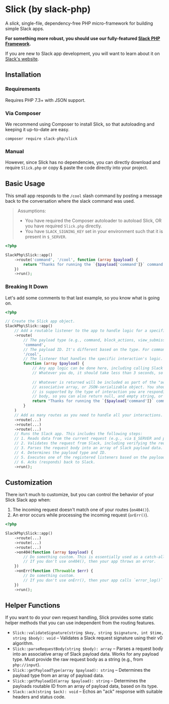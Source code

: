 # Slick (by slack-php)

A _slick_, single-file, dependency-free PHP micro-framework for building simple Slack apps.

**For something more robust, you should use our fully-featured [Slack PHP Framework][1].**

If you are new to Slack app development, you will want to learn about it on [Slack's website][2].

## Installation

### Requirements

Requires PHP 7.3+ with JSON support.

### Via Composer

We recommend using Composer to install Slick, so that autoloading and keeping it up-to-date are easy.

```
composer require slack-php/slick
```

### Manual

However, since Slick has no dependencies, you can directly download and require `Slick.php` or copy & paste the code
directly into your project.

## Basic Usage

This small app responds to the `/cool` slash command by posting a message back to the conversation where
the slack command was used.

> Assumptions:
>
> - You have required the Composer autoloader to autoload Slick, OR you have required `Slick.php` directly.
> - You have `SLACK_SIGNING_KEY` set in your environment such that it is present in `$_SERVER`.

```php
<?php

SlackPhp\Slick::app()
    ->route('command', '/cool', function (array $payload) {
        return "Thanks for running the `{$payload['command']}` command. You are cool! :thumbsup:";
    })
    ->run();
```

### Breaking It Down

Let's add some comments to that last example, so you know what is going on.

```php
<?php

// Create the Slick app object.
SlackPhp\Slick::app()
    // Add a routable listener to the app to handle logic for a specific interaction.
    ->route(
        // The payload type (e.g., command, block_actions, view_submission, shortcut, and others).
        'command',
        // The payload ID. It's different based on the type. For commands, it is the command name.
        '/cool',
        // The listener that handles the specific interaction's logic.
        function (array $payload) {
            // Any app logic can be done here, including calling Slack's APIs.
            // Whatever you do, it should take less than 3 seconds, so you can "ack" before Slack's timeout.
        
            // Whatever is returned will be included as part of the "ack" (response) body. You can return a string, an
            // associative array, or JSON-serializable object. You should make sure that anything you include in the ack
            // is supported by the type of interaction you are responding to. Many interactions don't require an ack
            // body, so you can also return null, and empty string, or just omit a return statement, entirely.
            return "Thanks for running the `{$payload['command']}` command. You are cool! :thumbsup:";
        }
    )
    // Add as many routes as you need to handle all your interactions.
    ->route(...)
    ->route(...)
    ->route(...)
    // Runs the Slack app. This includes the following steps:
    // 1. Reads data from the current request (e.g., via $_SERVER and php://input).
    // 2. Validates the request from Slack, including verifying the request signature from the header.
    // 3. Parses the request body into an array of Slack payload data.
    // 4. Determines the payload type and ID.
    // 5. Executes one of the registered listeners based on the payload type and ID.
    // 6. Acks (responds) back to Slack.
    ->run();
```

## Customization

There isn't much to customize, but you can control the behavior of your Slick Slack app when:

1. The incoming request doesn't match one of your routes (`on404()`).
2. An error occurs while processing the incoming request (`orErr()`).

```php
<?php

SlackPhp\Slick::app()
    ->route(...)
    ->route(...)
    ->route(...)
    ->on404(function (array $payload) {
        // Do something custom. This is essentially used as a catch-all listener.
        // If you don't use on404(), then your app throws an error.
    })
    ->onErr(function (Throwable $err) {
        // Do something custom.
        // If you don't use onErr(), then your app calls `error_log()` and acks with a 500-level response.
    })
    ->run();
```

## Helper Functions

If you want to do your own request handling, Slick provides some static helper methods that you can use independent from
the routing features.

- `Slick::validateSignature(string $key, string $signature, int $time, string $body): void` – Validates a Slack request
  signature using their v0 algorithm.
- `Slick::parseRequestBody(string $body): array` – Parses a request body into an associative array of Slack payload
  data. Works for any payload type. Must provide the raw request body as a string (e.g., from `php://input`).
- `Slick::getPayloadType(array $payload): string` – Determines the payload type from an array of payload data.
- `Slick::getPayloadId(array $payload): string` – Determines the payloads routable ID from an array of payload data,
  based on its type.
- `Slack::ack(string $ack): void` – Echos an "ack" response with suitable headers and status code.

[1]: https://github.com/slack-php/slack-php-app-framework
[2]: https://api.slack.com/start
